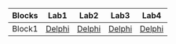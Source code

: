 <table>
    <thead>
        <tr>
            <th>Blocks</th>
            <th>Lab1</th>
            <th>Lab2</th>
            <th>Lab3</th>
            <th>Lab4</th>
        </tr>
    </thead>
    <tbody>
        <tr>
            <td align="center">Block1</td>
            <td align="center">
                <a href = "https://github.com/pavello06/AiSD/blob/master/Block1/Lab11/Lab1_1.dpr">Delphi</a><br>
            </td>
            <td align="center">
                <a href = "https://github.com/pavello06/AiSD/blob/master/Block1/Lab12/Lab1_2.dpr">Delphi</a><br>
            </td>
            <td align="center">
                <a href = "https://github.com/pavello06/AiSD/blob/master/Block1/Lab13/Lab1_3.dpr">Delphi</a><br>
            </td>
            <td align="center">
                <a href = "https://github.com/pavello06/AiSD/blob/master/Block1/Lab14/Lab1_4.dpr">Delphi</a><br>
            </td>
        </tr>
    </tbody>
</table>
